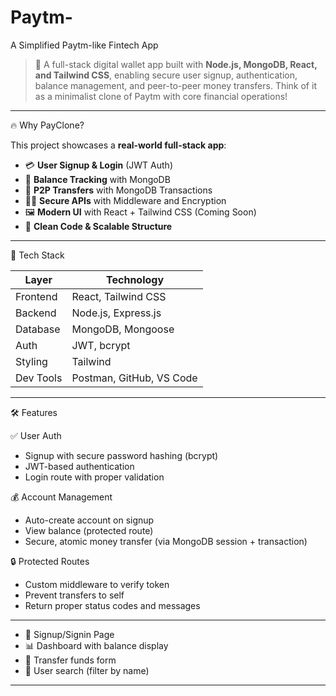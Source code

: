 # Paytm-
A Simplified Paytm-like Fintech App

> 🚀 A full-stack digital wallet app built with **Node.js, MongoDB, React, and Tailwind CSS**, enabling secure user signup, authentication, balance management, and peer-to-peer money transfers. Think of it as a minimalist clone of Paytm with core financial operations!

---

 🔥 Why PayClone?

This project showcases a **real-world full-stack app**:
- 💳 **User Signup & Login** (JWT Auth)
- 🏦 **Balance Tracking** with MongoDB
- 🔁 **P2P Transfers** with MongoDB Transactions
- 🧑‍💻 **Secure APIs** with Middleware and Encryption
- 🖼️ **Modern UI** with React + Tailwind CSS (Coming Soon)
- 🧠 **Clean Code & Scalable Structure**

---

 🧰 Tech Stack

| Layer       | Technology                  |
|------------|------------------------------|
| Frontend   | React, Tailwind CSS          |
| Backend    | Node.js, Express.js          |
| Database   | MongoDB, Mongoose            |
| Auth       | JWT, bcrypt                  |
| Styling    | Tailwind  |
| Dev Tools  | Postman, GitHub, VS Code     |

---

 🛠️ Features

 ✅ User Auth
- Signup with secure password hashing (bcrypt)
- JWT-based authentication
- Login route with proper validation

 💰 Account Management
- Auto-create account on signup
- View balance (protected route)
- Secure, atomic money transfer (via MongoDB session + transaction)

 🔒 Protected Routes
- Custom middleware to verify token
- Prevent transfers to self
- Return proper status codes and messages

---



- 📝 Signup/Signin Page
- 📊 Dashboard with balance display
- 🔁 Transfer funds form
- 👥 User search (filter by name)

---


